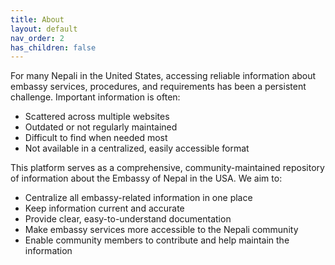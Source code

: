 ```yaml
---
title: About
layout: default
nav_order: 2
has_children: false
---
```


For many Nepali in the United States, accessing reliable information about embassy services, procedures, and requirements has been a persistent challenge. Important information is often:
- Scattered across multiple websites
- Outdated or not regularly maintained
- Difficult to find when needed most
- Not available in a centralized, easily accessible format


This platform serves as a comprehensive, community-maintained repository of information about the Embassy of Nepal in the USA. We aim to:
- Centralize all embassy-related information in one place
- Keep information current and accurate
- Provide clear, easy-to-understand documentation
- Make embassy services more accessible to the Nepali community
- Enable community members to contribute and help maintain the information
 